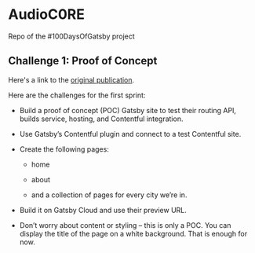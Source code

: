 # AudioC0RE

Repo of the #100DaysOfGatsby project

## Challenge 1: Proof of Concept

Here's a link to the [original publication](https://www.gatsbyjs.com/blog/100days-challenge-1/).

Here are the challenges for the first sprint:

- Build a proof of concept (POC) Gatsby site to test their routing API, builds service, hosting, and Contentful integration.

- Use Gatsby’s Contentful plugin and connect to a test Contentful site.

- Create the following pages:

  - home

  - about

  - and a collection of pages for every city we’re in.

- Build it on Gatsby Cloud and use their preview URL.

- Don’t worry about content or styling – this is only a POC. You can display the title of the page on a white background. That is enough for now.

